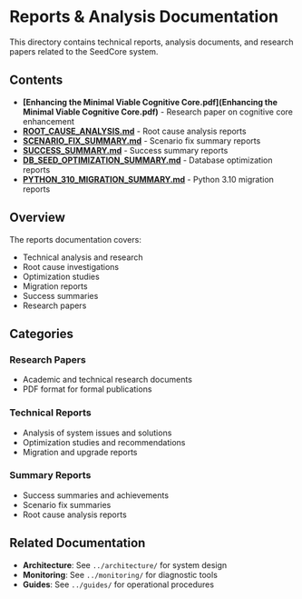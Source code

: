 # Reports & Analysis Documentation

This directory contains technical reports, analysis documents, and research papers related to the SeedCore system.

## Contents

- **[Enhancing the Minimal Viable Cognitive Core.pdf](Enhancing the Minimal Viable Cognitive Core.pdf)** - Research paper on cognitive core enhancement
- **[ROOT_CAUSE_ANALYSIS.md](ROOT_CAUSE_ANALYSIS.md)** - Root cause analysis reports
- **[SCENARIO_FIX_SUMMARY.md](SCENARIO_FIX_SUMMARY.md)** - Scenario fix summary reports
- **[SUCCESS_SUMMARY.md](SUCCESS_SUMMARY.md)** - Success summary reports
- **[DB_SEED_OPTIMIZATION_SUMMARY.md](DB_SEED_OPTIMIZATION_SUMMARY.md)** - Database optimization reports
- **[PYTHON_310_MIGRATION_SUMMARY.md](PYTHON_310_MIGRATION_SUMMARY.md)** - Python 3.10 migration reports

## Overview

The reports documentation covers:
- Technical analysis and research
- Root cause investigations
- Optimization studies
- Migration reports
- Success summaries
- Research papers

## Categories

### Research Papers
- Academic and technical research documents
- PDF format for formal publications

### Technical Reports
- Analysis of system issues and solutions
- Optimization studies and recommendations
- Migration and upgrade reports

### Summary Reports
- Success summaries and achievements
- Scenario fix summaries
- Root cause analysis reports

## Related Documentation

- **Architecture**: See `../architecture/` for system design
- **Monitoring**: See `../monitoring/` for diagnostic tools
- **Guides**: See `../guides/` for operational procedures 